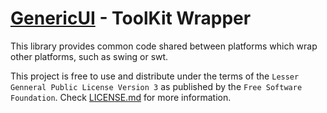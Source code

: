 [GenericUI](http://www.github.com/GenericUI) - ToolKit Wrapper
==============================================================
This library provides common code shared between platforms which wrap other platforms, such as swing or swt.


This project is free to use and distribute under the terms of the `Lesser Genneral Public License Version 3` as published by the `Free Software Foundation`.
Check [LICENSE.md](LICENSE.md) for more information.

